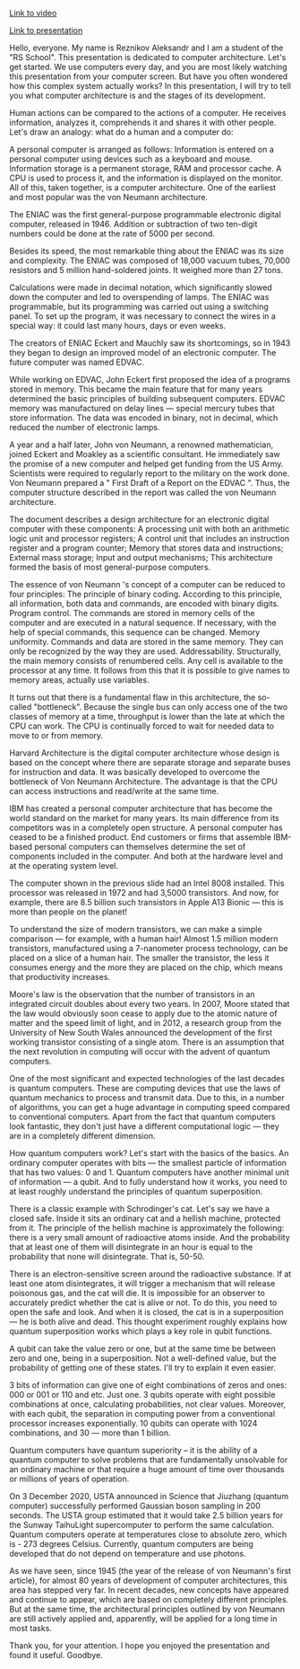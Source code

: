 [Link to video](https://www.youtube.com/watch?v=84Uj-r_Sh3Y)

[Link to presentation](https://a-reznikov-computer-architecture.netlify.app)

Hello, everyone.
My name is Reznikov Aleksandr and I am a student of the "RS School". 
This presentation is dedicated to computer architecture.
Let's get started.
We use computers every day, and you are most likely watching this presentation from your computer screen.
But have you often wondered how this complex system actually works?
In this presentation, I will try to tell you what computer architecture is and the stages of its development.

Human actions can be compared to the actions of a computer.
He receives information, analyzes it, comprehends it and shares it with other people.
Let's draw an analogy: what do a human and a computer do:

A personal computer is arranged as follows:
Information is entered on a personal computer using devices such as a keyboard and mouse.
Information storage is a permanent storage, RAM and processor cache.
A CPU is used to process it, and the information is displayed on the monitor.
All of this, taken together, is a computer architecture.
One of the earliest and most popular was the von Neumann architecture.

The ENIAC was the first general-purpose programmable electronic digital computer, released in 1946.
Addition or subtraction of two ten-digit numbers could be done at the rate of 5000 per second.

Besides its speed, the most remarkable thing about the ENIAC was its size and complexity.
The ENIAC was composed of 18,000 vacuum tubes, 70,000 resistors and 5 million hand-soldered joints.
It weighed more than 27 tons.

Calculations were made in decimal notation, which significantly slowed down the computer and led to overspending of lamps.
The ENIAC was programmable, but its programming was carried out using a switching panel. To set up the program, it was necessary to connect the wires in a special way: it could last many hours, days or even weeks.

The creators of ENIAC Eckert and Mauchly saw its shortcomings, so in 1943 they began to design an improved model of an electronic computer. The future computer was named EDVAC.

While working on EDVAC, John Eckert first proposed the idea of a programs stored in memory.
This became the main feature that for many years determined the basic principles of building subsequent computers.
EDVAC memory was manufactured on delay lines — special mercury tubes that store information.
The data was encoded in binary, not in decimal, which reduced the number of electronic lamps.

A year and a half later, John von Neumann, a renowned mathematician, joined Eckert and Moakley
as a scientific consultant.
He immediately saw the promise of a new computer and helped get funding from the US Army.
Scientists were required to regularly report to the military on the work done.
Von Neumann prepared a " First Draft of a Report on the EDVAC ".
Thus, the computer structure described in the report was called the von Neumann architecture.

The document describes a design architecture for an electronic digital computer with these components:
A processing unit with both an arithmetic logic unit and processor registers;
A control unit that includes an instruction register and a program counter;
Memory that stores data and instructions;
External mass storage;
Input and output mechanisms;
This architecture formed the basis of most general-purpose computers.

The essence of von Neumann 's concept of a computer can be reduced to four principles:
The principle of binary coding.
According to this principle, all information, both data and commands, are encoded with binary digits.
Program control.
The commands are stored in memory cells of the computer and are executed in a natural sequence.
If necessary, with the help of special commands, this sequence can be changed.
Memory uniformity.
Commands and data are stored in the same memory.
They can only be recognized by the way they are used.
Addressability.
Structurally, the main memory consists of renumbered cells.
Any cell is available to the processor at any time.
It follows from this that it is possible to give names to memory areas, actually use variables.

It turns out that there is a fundamental flaw in this architecture, the so-called "bottleneck".
Because the single bus can only access one of the two classes of memory at a time, throughput is lower than the late at which the CPU can work.
The CPU is continually forced to wait for needed data to move to or from memory.

Harvard Architecture is the digital computer architecture whose design is based on the concept where
there are separate storage and separate buses for instruction and data.
It was basically developed to overcome the bottleneck of Von Neumann Architecture.
The advantage is that the CPU can access instructions and read/write at the same time.

IBM has created a personal computer architecture that has become the world standard on the market for many years.
Its main difference from its competitors was in a completely open structure.
A personal computer has ceased to be a finished product.
End customers or firms that assemble IBM-based personal computers can themselves determine the set of components included in the computer.
And both at the hardware level and at the operating system level.

The computer shown in the previous slide had an Intel 8008 installed.
This processor was released in 1972 and had 3,5000 transistors.
And now, for example, there are 8.5 billion such transistors in Apple A13 Bionic — this is more than people on the planet!

To understand the size of modern transistors, we can make a simple comparison — for example, with a human hair!
Almost 1.5 million modern transistors, manufactured using a 7-nanometer process technology, can be placed on a slice of a human hair. 
The smaller the transistor, the less it consumes energy and the more they are placed on the chip, which means that productivity increases.

Moore's law is the observation that the number of transistors in an integrated circuit doubles about every two years. 
In 2007, Moore stated that the law would obviously soon cease to apply due to the atomic nature of matter and the speed limit of light, and in 2012, a research group from the University of New South Wales announced the development of the first working transistor consisting of a single atom.
There is an assumption that the next revolution in computing will occur with the advent of quantum computers.

One of the most significant and expected technologies of the last decades is quantum computers.
These are computing devices that use the laws of quantum mechanics to process and transmit data.
Due to this, in a number of algorithms, you can get a huge advantage in computing speed compared to conventional computers.
Apart from the fact that quantum computers look fantastic, they don't just have a different computational logic — they are in a completely different dimension.

How quantum computers work?
Let's start with the basics of the basics.
An ordinary computer operates with bits — the smallest particle of information that has two values: 0 and 1.
Quantum computers have another minimal unit of information — a qubit. And to fully understand how it works, 
you need to at least roughly understand the principles of quantum superposition.

There is a classic example with Schrodinger's cat.
Let's say we have a closed safe.
Inside it sits an ordinary cat and a hellish machine, protected from it.
The principle of the hellish machine is approximately the following: there is a very small amount of radioactive atoms inside.
And the probability that at least one of them will disintegrate in an hour is equal to the probability that none will disintegrate.
That is, 50-50.

There is an electron-sensitive screen around the radioactive substance.
If at least one atom disintegrates, it will trigger a mechanism that will release poisonous gas, and the cat will die.
It is impossible for an observer to accurately predict whether the cat is alive or not. 
To do this, you need to open the safe and look.
And when it is closed, the cat is in a superposition — he is both alive and dead.
This thought experiment roughly explains how quantum superposition works which plays a key role in qubit functions.

A qubit can take the value zero or one, but at the same time be between zero and one, being in a superposition.
Not a well-defined value, but the probability of getting one of these states.
I'll try to explain it even easier.

3 bits of information can give one of eight combinations of zeros and ones: 000 or 001 or 110 and etc.
Just one.
3 qubits operate with eight possible combinations at once, calculating probabilities, not clear values.
Moreover, with each qubit, the separation in computing power from a conventional processor increases exponentially.
10 qubits can operate with 1024 combinations, and 30 — more than 1 billion.

Quantum computers have quantum superiority – it is the ability of a quantum computer to solve problems that are fundamentally unsolvable for an ordinary machine or that require a huge amount of time over thousands
or millions of years of operation.

On 3 December 2020, USTA announced in Science that Jiuzhang (quantum computer) successfully performed Gaussian boson sampling in 200 seconds.
The USTA group estimated that it would take 2.5 billion years for the Sunway TaihuLight supercomputer to perform the same calculation.
Quantum computers operate at temperatures close to absolute zero, which is - 273 degrees Celsius.
Currently, quantum computers are being developed that do not depend on temperature and use photons.

As we have seen, since 1945 (the year of the release of von Neumann's first article), for almost 80 years of development of computer architectures, this area has stepped very far.
In recent decades, new concepts have appeared and continue to appear, which are based on completely different principles. 
But at the same time, the architectural principles outlined by von Neumann are still actively applied and,
apparently, will be applied for a long time in most tasks.

Thank you, for your attention. 
I hope you enjoyed the presentation and found it useful.
Goodbye.